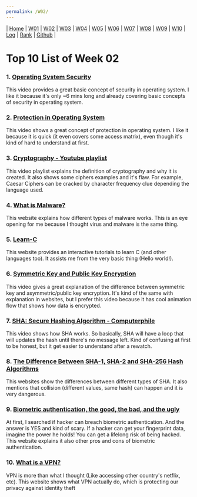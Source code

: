 ```yaml
---
permalink: /W02/
---
```

| [Home](https://saepasomba.github.io/os211) | [W01](https://saepasomba.github.io/os211/W01) | [W02](https://saepasomba.github.io/os211/W02) | [W03](https://saepasomba.github.io/os211/W03) | [W04](https://saepasomba.github.io/os211/W04) | [W05](https://saepasomba.github.io/os211/W05) | [W06](https://saepasomba.github.io/os211/W06) | [W07](https://saepasomba.github.io/os211/W07) | [W08](https://saepasomba.github.io/os211/W08) | [W09](https://saepasomba.github.io/os211/W09) | [W10](https://saepasomba.github.io/os211/W10) | [Log](https://saepasomba.github.io/os211/TXT/mylog.txt) | [Rank](https://saepasomba.github.io/os211/TXT/myrank.txt) | [Github](https://github.com/saepasomba/os211/) |

# Top 10 List of Week 02

### 1. [Operating System Security](https://www.youtube.com/watch?v=3kKkOBClw1Q)
This video provides a great basic concept of security in operating system. I like it because it's only ~6 mins long and already covering basic concepts of security in operating system.

### 2. [Protection in Operating System](https://www.youtube.com/watch?v=O_WbprDZMDw)
This video shows a great concept of protection in operating system. I like it because it is quick (it even covers some access matrix), even though it's kind of hard to understand at first.

### 3. [Cryptography - Youtube playlist](https://www.youtube.com/watch?v=Kf9KjCKmDcU&list=PL7AEDF86AABA1AA9A)
This video playlist explains the definition of cryptography and why it is created. It also shows some ciphers examples and it's flaw. For example, Caesar Ciphers can be cracked by character frequency clue depending the language used.

### 4. [What is Malware?](https://www.mcafee.com/en-us/antivirus/malware.html)
This website explains how different types of malware works. This is an eye opening for me because I thought virus and malware is the same thing.

### 5. [Learn-C](https://www.learn-c.org/)
This website provides an interactive tutorials to learn C (and other languages too). It assists me from the very basic thing (Hello world!).

### 6. [Symmetric Key and Public Key Encryption](https://www.youtube.com/watch?v=ERp8420ucGs)
This video gives a great explanation of the difference between symmetric key and asymmetric/public key encryption. It's kind of the same with explanation in websites, but I prefer this video because it has cool animation flow that shows how data is encrypted.

### 7. [SHA: Secure Hashing Algorithm - Computerphile](https://www.youtube.com/watch?v=DMtFhACPnTY)
This video shows how SHA works. So basically, SHA will have a loop that will updates the hash until there's no message left. Kind of confusing at first to be honest, but it get easier to understand after a rewatch.

### 8. [The Difference Between SHA-1, SHA-2 and SHA-256 Hash Algorithms](https://www.thesslstore.com/blog/difference-sha-1-sha-2-sha-256-hash-algorithms/)
This websites show the differences between different types of SHA. It also mentions that collision (different values, same hash) can happen and it is very dangerous.

### 9. [Biometric authentication, the good, the bad, and the ugly](https://www.onelogin.com/learn/biometric-authentication)
At first, I searched if hacker can breach biometric authentication. And the answer is YES and kind of scary. If a hacker can get your fingerprint data, imagine the power he holds! You can get a lifelong risk of being hacked. This website explains it also other pros and cons of biometric authentication.

### 10. [What is a VPN?](https://us.norton.com/internetsecurity-privacy-what-is-a-vpn.html)
VPN is more than what I thought (Like accessing other country's netflix, etc). This website shows what VPN actually do, which is protecting our privacy against identity theft
